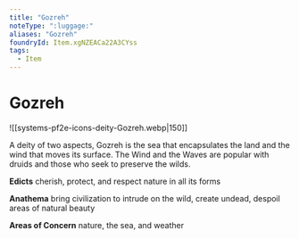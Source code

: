 ```yaml
---
title: "Gozreh"
noteType: ":luggage:"
aliases: "Gozreh"
foundryId: Item.xgNZEACa22A3CYss
tags:
  - Item
---
```


# Gozreh
![[systems-pf2e-icons-deity-Gozreh.webp|150]]

A deity of two aspects, Gozreh is the sea that encapsulates the land and the wind that moves its surface. The Wind and the Waves are popular with druids and those who seek to preserve the wilds.

**Edicts** cherish, protect, and respect nature in all its forms

**Anathema** bring civilization to intrude on the wild, create undead, despoil areas of natural beauty

**Areas of Concern** nature, the sea, and weather
